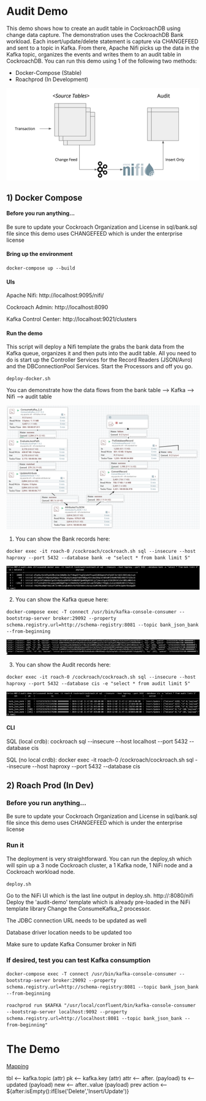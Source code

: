 # Audit Demo

This demo shows how to create an audit table in CockroachDB using change data capture.  The demonstration uses the CockroachDB Bank workload.  Each insert/update/delete statement is capture via CHANGEFEED and sent to a topic in Kafka.  From there, Apache Nifi picks up the data in the Kafka topic, organizes the events and writes them to an audit table in CockroachDB.  You can run this demo using 1 of the following two methods: <br>
-  Docker-Compose (Stable) <br>
- Roachprod (In Development) <br>

![Audit Demo](/images/Audit_Demo.png)

## 1) Docker Compose

#### Before you run anything...

Be sure to update your Cockroach Organization and License in sql/bank.sql file since this demo uses CHANGEFEED which is under the enterprise license

#### Bring up the environment

`docker-compose up --build`

#### UIs

Apache Nifi: http://localhost:9095/nifi/

Cockroach Admin: http://localhost:8090

Kafka Control Center: http://localhost:9021/clusters

#### Run the demo

This script will deploy a Nifi template the grabs the bank data from the Kafka queue, organizes it and then puts into the audit table.  All you need to do is start up the Controller Services for the Record Readers (JSON/Avro) and the DBConnectionPool Services.  Start the Processors and off you go.

`deploy-docker.sh`

You can demonstrate how the data flows from the bank table --> Kafka --> Nifi --> audit table

![Bank Demo](/images/Bank_Demo.png)

1) You can show the Bank records here:

`docker exec -it roach-0 /cockroach/cockroach.sh sql --insecure --host haproxy --port 5432 --database bank -e "select * from bank limit 5"`

![Bank Demo](/images/Bank_Table.png)

2) You can show the Kafka queue here:

`docker-compose exec -T connect /usr/bin/kafka-console-consumer --bootstrap-server broker:29092 --property schema.registry.url=http://schema-registry:8081 --topic bank_json_bank --from-beginning`

![Audit Table](/images/Kafka_Topic.png)

3) You can show the Audit records here:

`docker exec -it roach-0 /cockroach/cockroach.sh sql --insecure --host haproxy --port 5432 --database cis -e "select * from audit limit 5"`

![Audit Table](/images/Audit_Table.png)


#### CLI

SQL (local crdb): cockroach sql --insecure --host localhost --port 5432 --database cis

SQL (no local crdb): docker exec -it roach-0 /cockroach/cockroach.sh sql --insecure --host haproxy --port 5432 --database cis


## 2) Roach Prod (In Dev)

### Before you run anything...

Be sure to update your Cockroach Organization and License in sql/bank.sql file since this demo uses CHANGEFEED which is under the enterprise license

### Run it
The deployment is very straightforward.  You can run the deploy,sh which will spin up a 3 node Cockroach cluster, a 1 Kafka node, 1 NiFi node and a Cockroach workload node.

`deploy.sh`

Go to the NiFi UI which is the last line output in deploy.sh.  http://<external-ip>:8080/nifi
Deploy the 'audit-demo' template which is already pre-loaded in the NiFi template library
Change the ConsumeKafka_2 processor.

The JDBC connection URL needs to be updated as well

Database driver location needs to be updated too

Make sure to update Kafka Consumer broker in Nifi

### If desired, test you can test Kafka consumption

`docker-compose exec -T connect /usr/bin/kafka-console-consumer --bootstrap-server broker:29092 --property schema.registry.url=http://schema-registry:8081 --topic bank_json_bank --from-beginning`

`roachprod run $KAFKA "/usr/local/confluent/bin/kafka-console-consumer --bootstrap-server localhost:9092 --property schema.registry.url=http://localhost:8081 --topic bank_json_bank --from-beginning"`


# The Demo

<u>Mapping</u>

tbl <-- kafka.topic (attr)
pk  <-- kafka.key (attr)
attr <-- after.<name> (payload)
ts <-- updated (payload)
new <-- after.<name>.value (payload)
prev
action <--  ${after:isEmpty():ifElse('Delete','Insert/Update')}

